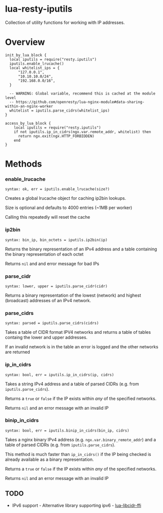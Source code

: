 # lua-resty-iputils

Collection of utility functions for working with IP addresses.

# Overview

```
init_by_lua_block {
  local iputils = require("resty.iputils")
  iputils.enable_lrucache()
  local whitelist_ips = {
      "127.0.0.1",
      "10.10.10.0/24",
      "192.168.0.0/16",
  }

  -- WARNING: Global variable, recommend this is cached at the module level
  -- https://github.com/openresty/lua-nginx-module#data-sharing-within-an-nginx-worker
  whitelist = iputils.parse_cidrs(whitelist_ips)
}

access_by_lua_block {
    local iputils = require("resty.iputils")
    if not iputils.ip_in_cidrs(ngx.var.remote_addr, whitelist) then
      return ngx.exit(ngx.HTTP_FORBIDDEN)
    end
}
```

# Methods
### enable_lrucache
`syntax: ok, err = iputils.enable_lrucache(size?)`

Creates a global lrucache object for caching ip2bin lookups.

Size is optional and defaults to 4000 entries (~1MB per worker)

Calling this repeatedly will reset the cache

### ip2bin
`syntax: bin_ip, bin_octets = iputils.ip2bin(ip)`

Returns the binary representation of an IPv4 address and a table containing the binary representation of each octet

Returns `nil` and and error message for bad IPs

### parse_cidr
`syntax: lower, upper = iputils.parse_cidr(cidr)`

Returns a binary representation of the lowest (network) and highest (broadcast) addresses of an IPv4 network.

### parse_cidrs
`syntax: parsed = iputils.parse_cidrs(cidrs)`

Takes a table of CIDR format IPV4 networks and returns a table of tables containg the lower and upper addresses.

If an invalid network is in the table an error is logged and the other networks are returned

### ip_in_cidrs
`syntax: bool, err = iputils.ip_in_cidrs(ip, cidrs)`

Takes a string IPv4 address and a table of parsed CIDRs (e.g. from `iputils.parse_cidrs`).

Returns a `true` or `false` if the IP exists within *any* of the specified networks.

Returns `nil` and an error message with an invalid IP

### binip_in_cidrs
`syntax: bool, err = iputils.binip_in_cidrs(bin_ip, cidrs)`

Takes a nginx binary IPv4 address (e.g. `ngx.var.binary_remote_addr`) and a table of parsed CIDRs (e.g. from `iputils.parse_cidrs`).

This method is much faster than `ip_in_cidrs()` if the IP being checked is already available as a binary representation.

Returns a `true` or `false` if the IP exists within *any* of the specified networks.

Returns `nil` and an error message with an invalid IP

## TODO
 * IPv6 support - Alternative library supporting ipv6 - [lua-libcidr-ffi](https://github.com/GUI/lua-libcidr-ffi)
